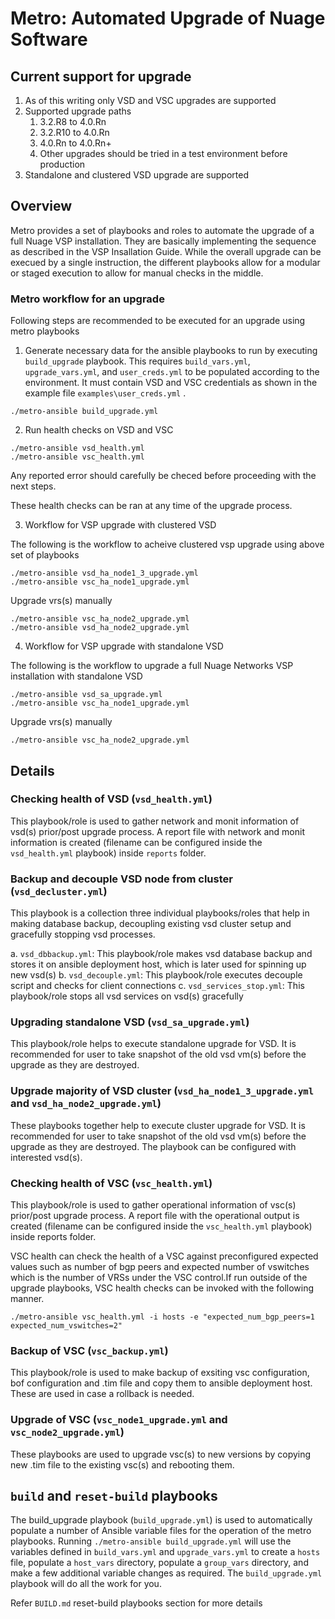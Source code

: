# Metro: Automated Upgrade of Nuage Software

## Current support for upgrade

1. As of this writing only VSD and VSC upgrades are supported
1. Supported upgrade paths
   1. 3.2.R8 to 4.0.Rn
   1. 3.2.R10 to 4.0.Rn
   1. 4.0.Rn to 4.0.Rn+
   1. Other upgrades should be tried in a test environment before production
1. Standalone and clustered VSD upgrade are supported

## Overview

Metro provides a set of playbooks and roles to automate the upgrade of a full Nuage VSP installation. They are basically implementing the sequence as described in the VSP Insallation Guide. While the overall upgrade can be execued by a single instruction, the different playbooks allow for a modular or staged execution to allow for manual checks in the middle.

### Metro workflow for an upgrade
Following steps are recommended to be executed for an upgrade using metro playbooks

1. Generate necessary data for the ansible playbooks to run by executing `build_upgrade` playbook. This requires `build_vars.yml`,  `upgrade_vars.yml`, and `user_creds.yml` to be populated according to the environment. It must contain VSD and VSC credentials as shown in the example file `examples\user_creds.yml` .

```
./metro-ansible build_upgrade.yml
```

2. Run health checks on VSD and VSC
```
./metro-ansible vsd_health.yml
./metro-ansible vsc_health.yml
```
Any reported error should carefully be checed before proceeding with the next steps.

These health checks can be ran at any time of the upgrade process.

3. Workflow for VSP upgrade with clustered VSD

The following is the workflow to acheive clustered vsp upgrade using above set of playbooks

```
./metro-ansible vsd_ha_node1_3_upgrade.yml
./metro-ansible vsc_ha_node1_upgrade.yml
```
Upgrade vrs(s) manually

```
./metro-ansible vsc_ha_node2_upgrade.yml
./metro-ansible vsd_ha_node2_upgrade.yml
```

4. Workflow for VSP upgrade with standalone VSD

The following is the workflow to upgrade a full Nuage Networks VSP installation with standalone VSD 

```
./metro-ansible vsd_sa_upgrade.yml
./metro-ansible vsc_ha_node1_upgrade.yml
```
Upgrade vrs(s) manually
```
./metro-ansible vsc_ha_node2_upgrade.yml
```

## Details

### Checking health of VSD (`vsd_health.yml`)

This playbook/role is used to gather network and monit information of vsd(s) prior/post upgrade process. A report file with network and monit information is created (filename can be configured inside the `vsd_health.yml` playbook) inside `reports` folder. 

### Backup and decouple VSD node from cluster (`vsd_decluster.yml`)

This playbook is a collection three individual playbooks/roles that help in making database backup, decoupling existing vsd cluster setup and gracefully stopping vsd processes.

a. `vsd_dbbackup.yml`: This playbook/role makes vsd database backup and stores it on ansible deployment host, which is later used for spinning up new vsd(s)
b. `vsd_decouple.yml`: This playbook/role executes decouple script and checks for client connections
c. `vsd_services_stop.yml`: This playbook/role stops all vsd services on vsd(s) gracefully

### Upgrading standalone VSD (`vsd_sa_upgrade.yml`)

This playbook/role helps to execute standalone upgrade for VSD. It is recommended for user to take snapshot of the old vsd vm(s) before the upgrade as they are destroyed.

### Upgrade majority of VSD cluster (`vsd_ha_node1_3_upgrade.yml` and `vsd_ha_node2_upgrade.yml`)

These playbooks together help to execute cluster upgrade for VSD. It is recommended for user to take snapshot of the old vsd vm(s) before the upgrade as they are destroyed.
The playbook can be configured with interested vsd(s).

### Checking health of VSC (`vsc_health.yml`)

This playbook/role is used to gather operational information of vsc(s) prior/post upgrade process. A report file with the operational output is created (filename can be configured inside the `vsc_health.yml` playbook) inside reports folder.

VSC health can check the health of a VSC against preconfigured expected values such as number of bgp peers and expected number of vswitches which is the number of VRSs under the VSC control.If run outside of the upgrade playbooks, VSC health checks can be invoked with the following manner.

```
./metro-ansible vsc_health.yml -i hosts -e "expected_num_bgp_peers=1 expected_num_vswitches=2"
```

### Backup of VSC (`vsc_backup.yml`)

This playbook/role is used to make backup of exsiting vsc configuration, bof configuration and .tim file and copy them to ansible deployment host. These are used in case a rollback is needed.

### Upgrade of VSC (`vsc_node1_upgrade.yml` and `vsc_node2_upgrade.yml`)

These playbooks are used to upgrade vsc(s) to new versions by copying new .tim file to the existing vsc(s) and rebooting them.


## `build` and `reset-build` playbooks

The build_upgrade playbook (`build_upgrade.yml`) is used to automatically populate a number of Ansible variable files for the operation of the metro playbooks. Running `./metro-ansible build_upgrade.yml` will use the variables defined in `build_vars.yml` and `upgrade_vars.yml` to create a `hosts` file, populate a `host_vars` directory, populate a `group_vars` directory, and make a few additional variable changes as required. The `build_upgrade.yml` playbook will do all the work for you.

Refer `BUILD.md` reset-build playbooks section for more details
